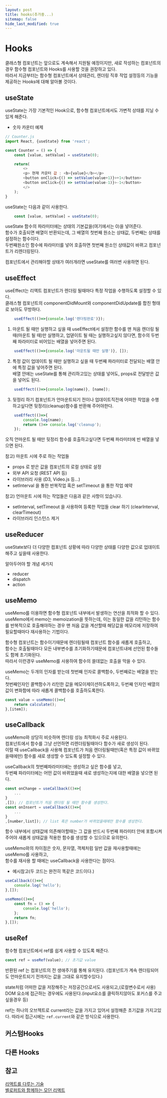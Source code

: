 ```yaml
---
layout: post
title: hooks(추가중...)
sitemap: false
hide_last_modified: true
---
```

# Hooks
클래스형 컴포넌트는 앞으로도 계속해서 지원될 예정이지만, 새로 작성하는 컴포넌트의 경우 함수형 컴포넌트와 Hooks를 사용할 것을 권장하고 있다.  
따라서 지금부터는 함수형 컴포넌트에서 상태관리, 렌더링 직후 작업 설정등의 기능을 제공하는 Hooks에 대해 알아볼 것이다.

## useState
useState는 가장 기본적인 Hook으로, 함수형 컴포넌트에서도 가변적 상태를 지닐 수 있게 해준다.

- 숫자 카운터 예제  
~~~js
// Counter.js
import React, {useState} from 'react';

const Counter = () => {
    const [value, setValue] = useState(0);

    return(
        <>
        <p> 현재 카운터 값 : <b>{value}</b></p>
        <button onClick={() => setValue(value+1)}>+1</button>
        <button onClick={() => setValue(value-1)}>-1</button>
        </>
    );
}
~~~

useState는 다음과 같이 사용한다.
~~~js
    const [value, setValue] = useState(0);
~~~
useState 함수의 파라미터에는 상태의 기본값을(여기에서는 0)을 넣어준다.  
함수가 호출되면 배열이 반환되는데, 그 배열의 첫번째 원소는 상태값, 두번째는 상태를 설정하는 함수이다.  
두번째원소인 함수에 파라미터를 넣어 호출하면 첫번째 원소인 상태값이 바뀌고 컴포넌트가 리렌더링된다.

컴포넌트에서 관리해야할 상태가 여러개라면 useState를 여러번 사용하면 된다.

## useEffect
useEffect는 리액트 컴포넌트가 렌더링 될때마다 특정 작업을 수행하도록 설정할 수 있다.  
클래스형 컴포넌트의 componentDidMount와 componentDidUpdate를 합친 형태로 보아도 무방하다.  

~~~js
    useEffect(()=>{console.log('렌더링완료')});
~~~

1. 마운트 될 때만 실행하고 싶을 때
useEffect에서 설정한 함수를 맨 처음 렌더링 될 때(마운트 될 때)만 실행하고, 업덷이트 될 때는 실행하고싶지 않다면, 함수의 두번째 파라미터로 비어있는 배열을 넣어주면 된다.

~~~js
    useEffect(()=>{console.log('마운트될 때만 실행')}, []);
~~~

2. 특정 값이 업데이트 될 때만 실행하고 싶을 때
두번째 파라미터로 전달되는 배열 안에 특정 값을 넣어주면 된다.  
배열 안에는 useState를 통해 관리하고있는 상태를 넣어도, props로 전달받은 값을 넣어도 된다.

~~~js
    useEffect(()=>{console.log(name)}, [name]);
~~~

3. 뒷정리 하기
컴포넌트가 언마운트되기 전이나 업데이트직전에 어떠한 작업을 수행하고싶다면 뒷정리(cleanup)함수를 반환해 주어야한다.

~~~js
    useEffect(()=>{
        console.log(name);
        return ()=> console.log('cleanup');
    });
~~~  
오직 언마운트 될 때만 뒷정리 함수를 호출하고싶다면 두번째 파라미터에 빈 배열을 넣으면 된다.

참고) 마운트 시에 주로 하는 작업들
- props 로 받은 값을 컴포넌트의 로컬 상태로 설정
- 외부 API 요청 (REST API 등)
- 라이브러리 사용 (D3, Video.js 등...)
- setInterval 을 통한 반복작업 혹은 setTimeout 을 통한 작업 예약

참고) 언마운트 시에 하는 작업들은 다음과 같은 사항이 있습니다.
- setInterval, setTimeout 을 사용하여 등록한 작업들 clear 하기 (clearInterval, clearTimeout)
- 라이브러리 인스턴스 제거

## useReducer
useState보다 더 다양한 컴포넌트 상황에 따라 다양한 상태를 다양한 값으로 업데이트해주고 싶을때 사용한다.

알아두어야 할 개념 세가지
- reducer
- dispatch
- action

## useMemo
useMemo를 이용하면 함수형 컴포넌트 내부에서 발생하는 연산을 최적화 할 수 있다.  
useMemo에서 memo는 memoization을 뜻하는데, 이는 동일한 값을 리턴하는 함수를 반복적으로 호출해야하는 경우 맨 처음 값을 계산할때 해당값을 메모리에 저장하여 필요할때마다 재사용하는 기법이다.

함수형 컴포넌트는 함수이기때문에 렌더링될때 컴포넌트 함수를 새롭게 호출하고,  
함수는 호출될때마다 모든 내부변수를 초기화하기때문에 컴포넌트내에 선언된 함수들도 함께 초기화된다.  
따라서 이런경우 useMemo를 사용하여 함수의 쓸데없는 호출을 막을 수 있다.

useMemo는 두개의 인자를 받는데 첫번째 인자로 콜백함수, 두번째로는 배열을 받는다.  
첫번째인자인 콜백함수가 리턴한 값을 메모이제이션하도록하고, 두번째 인자인 배열의 값이 변화함에 따라 새롭게 콜백함수를 호출하도록한다.
~~~js
const value = useMemo(()=>{
    return calculate();
},[item]);
~~~

## useCallback
useMemo와 상당히 비슷하며 렌더링 성능 최적화시 주로 사용된다.  
컴포넌트에서 함수를 그냥 선언하면 리렌더링될때마다 함수가 새로 생성이 된다.  
이럴 때 useCallback을 사용해 컴포넌트가 처음 렌더링될때만(혹은 특정 값이 바뀌었을때에만) 함수를 새로 생성할 수 있도록 설정할 수 있다.

useCallback의 첫번째파라미터에는 생성하고 싶은 함수를 넣고,  
두번째 파라미터에는 어떤 값이 바뀌었을때 새로 생성하는지에 대한 배열을 넣으면 된다.

~~~js
const onChange = useCallback(()=>{
    ...
}
,[]); // 컴포넌트가 처음 렌더링 될 때만 함수를 생성한다.
const onInsert = useCallback(()=>{
    ...
}
,[number,list]); // list 혹은 number가 바뀌었을때에만 함수를 생성한다.
~~~
함수 내부에서 상태값에 의존해야할때는 그 값을 반드시 두번째 파라미터 안에 포함시켜주어야 새롭게 상태값을 적용한 함수를 생성할 수 있으므로 유의한다.

useMemo와의 차이점은 숫자, 문자열, 객체처럼 일반 값을 재사용할때에는 useMemo를 사용하고,  
함수를 재사용 할 때에는 useCallback을 사용한다는 점이다.  
- 예시참고(두 코드는 완전히 똑같은 코드이다.)    
~~~js
useCallback(()=>{
    console.log('hello');
},[]);

useMemo(()=>{
    const fn = () => {
        console.log('hello');
    };
    return fn;
},[]);
~~~

## useRef
함수형 컴포넌트에서 ref를 쉽게 사용할 수 있도록 해준다.  
~~~js
const ref = useRef(value); // 초기값 value
~~~
반환된 ref 는 컴포넌트의 전 생애주기를 통해 유지된다. (컴포넌트가 계속 렌더링되어도 언마운트되기 전까지는 값을 그대로 유지할수있다.)

state처럼 어떠한 값을 저장해주는 저장공간으로서도 사용되고,(로컬변수로서 사용)  
DOM 요소에 접근하는 경우에도 사용된다.(input요소를 클릭하지않아도 포커스를 주고싶을경우 등)

ref는 하나의 오브젝트로 current라는 값을 가지고 있어서 설정해준 초기값을 가지고있다.
따라서 접근시에는 `ref.current`와 같은 방식으로 사용한다.


## 커스텀Hooks

## 다른 Hooks

## 참고
[리액트를 다루는 기술](http://www.kyobobook.co.kr/product/detailViewKor.laf?mallGb=KOR&ejkGb=KOR&barcode=9791160508796)  
[벨로퍼트와 함께하는 모던 리액트](https://react.vlpt.us/basic/16-useEffect.html)